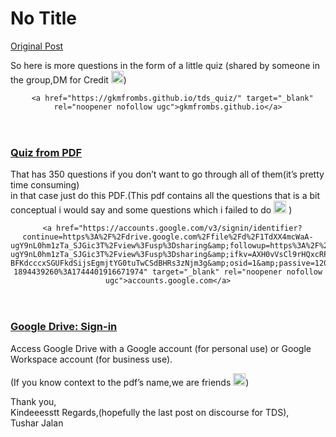# No Title

[Original Post](https://discourse.onlinedegree.iitm.ac.in/t/172333/6)

<p>So here is more questions in the form of a little quiz (shared by someone in the group,DM for Credit <img src="https://emoji.discourse-cdn.com/google/smiling_face_with_three_hearts.png?v=14" title=":smiling_face_with_three_hearts:" class="emoji" alt=":smiling_face_with_three_hearts:" loading="lazy" width="20" height="20">)</p><aside class="onebox allowlistedgeneric" data-onebox-src="https://gkmfrombs.github.io/tds_quiz/">
  <header class="source">

      <a href="https://gkmfrombs.github.io/tds_quiz/" target="_blank" rel="noopener nofollow ugc">gkmfrombs.github.io</a>
  </header>

  <article class="onebox-body">
    

<h3><a href="https://gkmfrombs.github.io/tds_quiz/" target="_blank" rel="noopener nofollow ugc">Quiz from PDF</a></h3>



  </article>

  <div class="onebox-metadata">
    
    
  </div>

  <div style="clear: both"></div>
</aside>

<p>That has 350 questions if you don’t want to go through all of them(it’s pretty time consuming)<br>
in that case just do this PDF.(This pdf contains all the questions that is a bit conceptual i would say and some questions which i failed to do <img src="https://emoji.discourse-cdn.com/google/smiling_face_with_tear.png?v=14" title=":smiling_face_with_tear:" class="emoji" alt=":smiling_face_with_tear:" loading="lazy" width="20" height="20"> )</p>
<aside class="onebox allowlistedgeneric" data-onebox-src="https://accounts.google.com/v3/signin/identifier?continue=https%3A%2F%2Fdrive.google.com%2Ffile%2Fd%2F1TdXX4mcWaA-ugY9nL0hm1zTa_SJGic3T%2Fview%3Fusp%3Dsharing&amp;followup=https%3A%2F%2Fdrive.google.com%2Ffile%2Fd%2F1TdXX4mcWaA-ugY9nL0hm1zTa_SJGic3T%2Fview%3Fusp%3Dsharing&amp;ifkv=AXH0vVsCl9rHQxcRPKDEBdF3oOkGtLRjZ-BFKdcccxSGUFkdSijsEgmjtYG0tuTwCSdBHRs3zNjm3g&amp;osid=1&amp;passive=1209600&amp;service=wise&amp;flowName=GlifWebSignIn&amp;flowEntry=ServiceLogin&amp;dsh=S-1894439260%3A1744401916671974">
  <header class="source">

      <a href="https://accounts.google.com/v3/signin/identifier?continue=https%3A%2F%2Fdrive.google.com%2Ffile%2Fd%2F1TdXX4mcWaA-ugY9nL0hm1zTa_SJGic3T%2Fview%3Fusp%3Dsharing&amp;followup=https%3A%2F%2Fdrive.google.com%2Ffile%2Fd%2F1TdXX4mcWaA-ugY9nL0hm1zTa_SJGic3T%2Fview%3Fusp%3Dsharing&amp;ifkv=AXH0vVsCl9rHQxcRPKDEBdF3oOkGtLRjZ-BFKdcccxSGUFkdSijsEgmjtYG0tuTwCSdBHRs3zNjm3g&amp;osid=1&amp;passive=1209600&amp;service=wise&amp;flowName=GlifWebSignIn&amp;flowEntry=ServiceLogin&amp;dsh=S-1894439260%3A1744401916671974" target="_blank" rel="noopener nofollow ugc">accounts.google.com</a>
  </header>

  <article class="onebox-body">
    

<h3><a href="https://accounts.google.com/v3/signin/identifier?continue=https%3A%2F%2Fdrive.google.com%2Ffile%2Fd%2F1TdXX4mcWaA-ugY9nL0hm1zTa_SJGic3T%2Fview%3Fusp%3Dsharing&amp;followup=https%3A%2F%2Fdrive.google.com%2Ffile%2Fd%2F1TdXX4mcWaA-ugY9nL0hm1zTa_SJGic3T%2Fview%3Fusp%3Dsharing&amp;ifkv=AXH0vVsCl9rHQxcRPKDEBdF3oOkGtLRjZ-BFKdcccxSGUFkdSijsEgmjtYG0tuTwCSdBHRs3zNjm3g&amp;osid=1&amp;passive=1209600&amp;service=wise&amp;flowName=GlifWebSignIn&amp;flowEntry=ServiceLogin&amp;dsh=S-1894439260%3A1744401916671974" target="_blank" rel="noopener nofollow ugc">Google Drive: Sign-in</a></h3>

  <p>Access Google Drive with a Google account (for personal use) or Google Workspace account (for business use).</p>


  </article>

  <div class="onebox-metadata">
    
    
  </div>

  <div style="clear: both"></div>
</aside>
<p>
(If you know context to the pdf’s name,we are friends <img src="https://emoji.discourse-cdn.com/google/grin.png?v=14" title=":grin:" class="emoji" alt=":grin:" loading="lazy" width="20" height="20">)</p>
<p>Thank you,<br>
Kindeeesstt Regards,(hopefully the last post on discourse for TDS),<br>
Tushar Jalan</p>